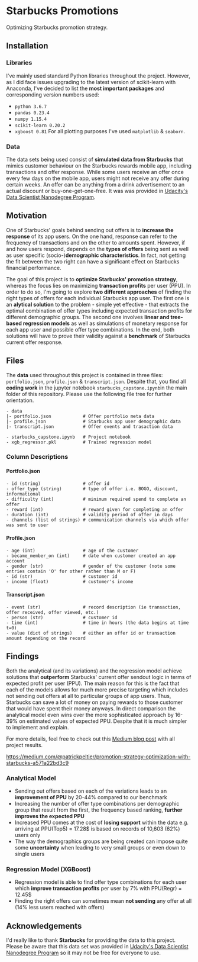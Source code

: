 # Starbucks Promotions
Optimizing Starbucks promotion strategy.

## Installation
### Libraries
I've mainly used standard Python libraries throughout the project. However, as I did face issues upgrading to the latest version of scikit-learn with Anaconda, I've decided to list the __most important packages__ and corresponding version numbers used:
- ```python 3.6.7```
- ```pandas 0.23.4```
- ```numpy 1.15.4```
- ```scikit-learn 0.20.2```
- ```xgboost 0.81```
For all plotting purposes I've used ```matplotlib``` & ```seaborn```.

### Data
The data sets being used consist of __simulated data from Starbucks__ that mimics customer behaviour on the Starbucks rewards mobile app, including transactions and offer response. While some users receive an offer once every few days on the mobile app, users might not receive any offer during certain weeks. An offer can be anything from a drink advertisement to an actual discount or buy-one-get-one-free. It was was provided in [Udacity's Data Scientist Nanodegree Program](https://eu.udacity.com/course/data-scientist-nanodegree--nd025).

## Motivation
One of Starbucks' goals behind sending out offers is to __increase the response__ of its app users. On the one hand, response can refer to the frequency of transactions and on the other to amounts spent. However, if and how users respond, depends on the __types of offers__ being sent as well as user specific (socio-)__demographic characteristics__. In fact, not getting the fit between the two right can have a significant effect on Starbucks financial performance.

The goal of this project is to __optimize Starbucks' promotion strategy__, whereas the focus lies on maximizing __transaction profits__ per user (PPU). In order to do so, I'm going to explore __two different approaches__ of finding the right types of offers for each individual Starbucks app user. The first one is an __alytical solution__ to the problem - simple yet effective - that extracts the optimal combination of offer types including expected transaction profits for different demographic groups. The second one involves __linear and tree-based regression models__ as well as simulations of monetary response for each app user and possible offer type combinations. In the end, both solutions will have to prove their validity against a __benchmark__ of Starbucks current offer response.

## Files
The __data__ used throughout this project is contained in three files: ```portfolio.json```, ```profile.json``` & ```transcript.json```. Despite that, you find all __coding work__ in the jupyter notebook ```starbucks_capstone.ipynb```in the main folder of this repository. Please use the following file tree for further orientation.
```
- data
|- portfolio.json            # Offer portfolio meta data
|- profile.json              # Starbucks app user demographic data
|- transcript.json           # Offer events and trasaction data

- starbucks_capstone.ipynb   # Project notebook
- xgb_regressor.pkl          # Trained regression model
```

### Column Descriptions
#### Portfolio.json
```
- id (string)                # offer id
- offer_type (string)        # type of offer i.e. BOGO, discount, informational
- difficulty (int)           # minimum required spend to complete an offer
- reward (int)               # reward given for completing an offer
- duration (int)             # validity period of offer in days
- channels (list of strings) # communication channels via which offer was sent to user
```
#### Profile.json
```
- age (int)                  # age of the customer
- became_member_on (int)     # date when customer created an app account
- gender (str)               # gender of the customer (note some entries contain 'O' for other rather than M or F)
- id (str)                   # customer id
- income (float)             # customer's income
```
#### Transcript.json
```
- event (str)                # record description (ie transaction, offer received, offer viewed, etc.)
- person (str)               # customer id
- time (int)                 # time in hours (the data begins at time t=0)
- value (dict of strings)    # either an offer id or transaction amount depending on the record
```

## Findings
Both the analytical (and its variations) and the regression model achieve solutions that __outperform__ Starbucks' current offer sendout logic in terms of expected profit per user (PPU). The main reason for this is the fact that each of the models allows for much more precise targeting which includes not sending out offers at all to particular groups of app users. Thus, Starbucks can save a lot of money on paying rewards to those customer that would have spent their money anyways. In direct comparison the analytical model even wins over the more sophisticated approach by 16-39% on estimated values of expected PPU. Despite that it is much simpler to implement and explain.

For more details, feel free to check out this [Medium blog post](https://medium.com/@patrickpeltier/promotion-strategy-optimization-with-starbucks-a571a22bd3c9) with all project results.

https://medium.com/@patrickpeltier/promotion-strategy-optimization-with-starbucks-a571a22bd3c9

### Analytical Model
- Sending out offers based on each of the variations leads to an __improvement of PPU__ by 20-44% compared to our benchmark
- Increasing the number of offer type combinations per demographic group that result from the first, the frequency based ranking, __further improves the expected PPU__
- Increased PPU comes at the cost of __losing support__ within the data e.g. arriving at PPU(Top5) = 17.28\$ is based on  records of 10,603 (62\%) users only
- The way the demographics groups are being created can impose quite some __uncertainty__ when leading to very small groups or even down to single users

### Regression Model (XGBoost)
- Regression model is able to find offer type combinations for each user which __improve transaction profits__ per user by 7% with PPU(Regr) = 12.45\$
- Finding the right offers can sometimes mean __not sending__ any offer at all (14% less users reached with offers)

## Acknowledgements
I'd really like to thank __Starbucks__ for providing the data to this project. Please be aware that this data set was provided in [Udacity's Data Scientist Nanodegree Program](https://eu.udacity.com/course/data-scientist-nanodegree--nd025) so it may not be free for everyone to use.
